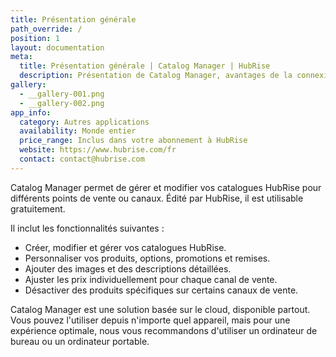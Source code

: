 ```yaml
---
title: Présentation générale
path_override: /
position: 1
layout: documentation
meta:
  title: Présentation générale | Catalog Manager | HubRise
  description: Présentation de Catalog Manager, avantages de la connexion à HubRise, fonctionnalités de l'intégration. Créer et gérer des catalogues et des infos sur les produits.
gallery:
  - __gallery-001.png
  - __gallery-002.png
app_info:
  category: Autres applications
  availability: Monde entier
  price_range: Inclus dans votre abonnement à HubRise
  website: https://www.hubrise.com/fr
  contact: contact@hubrise.com
---
```


Catalog Manager permet de gérer et modifier vos catalogues HubRise pour différents points de vente ou canaux.
Édité par HubRise, il est utilisable gratuitement.

Il inclut les fonctionnalités suivantes :

- Créer, modifier et gérer vos catalogues HubRise.
- Personnaliser vos produits, options, promotions et remises.
- Ajouter des images et des descriptions détaillées.
- Ajuster les prix individuellement pour chaque canal de vente.
- Désactiver des produits spécifiques sur certains canaux de vente.

Catalog Manager est une solution basée sur le cloud, disponible partout. Vous pouvez l'utiliser depuis n'importe quel appareil, mais pour une expérience optimale, nous vous recommandons d'utiliser un ordinateur de bureau ou un ordinateur portable.
